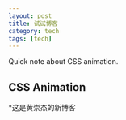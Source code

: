 ```yaml
---
layout: post
title: 试试博客
category: tech
tags: [tech]
---
```


Quick note about CSS animation. 

## CSS Animation

*这是黄崇杰的新博客